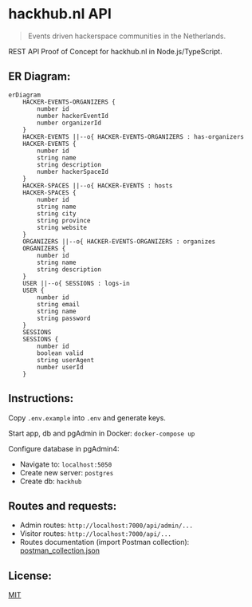 # hackhub.nl API   
    
> Events driven hackerspace communities in the Netherlands.   
         
REST API Proof of Concept for hackhub.nl in Node.js/TypeScript.     
             
## ER Diagram:
```mermaid
erDiagram
    HACKER-EVENTS-ORGANIZERS {
        number id
        number hackerEventId
        number organizerId
    }
    HACKER-EVENTS ||--o{ HACKER-EVENTS-ORGANIZERS : has-organizers 
    HACKER-EVENTS {
        number id
        string name
        string description
        number hackerSpaceId
    }
    HACKER-SPACES ||--o{ HACKER-EVENTS : hosts 
    HACKER-SPACES {
        number id
        string name
        string city
        string province
        string website
    }
    ORGANIZERS ||--o{ HACKER-EVENTS-ORGANIZERS : organizes
    ORGANIZERS {
        number id
        string name
        string description
    }
    USER ||--o{ SESSIONS : logs-in
    USER {
        number id
        string email
        string name
        string password
    }
    SESSIONS
    SESSIONS {
        number id
        boolean valid
        string userAgent
        number userId
    }
```
## Instructions:    
    
Copy `.env.example` into `.env` and generate keys.     
    
Start app, db and pgAdmin in Docker: `docker-compose up`     
    
Configure database in pgAdmin4:       
- Navigate to: `localhost:5050`       
- Create new server: `postgres`                
- Create db: `hackhub`      
    
## Routes and requests:   
- Admin routes: `http://localhost:7000/api/admin/...`    
- Visitor routes: `http://localhost:7000/api/...`     
- Routes documentation (import Postman collection): [postman_collection.json](./postman_collection.json)    
   
## License:   
[MIT](./LICENSE)   